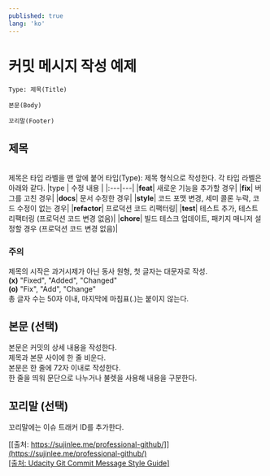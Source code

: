 ```yaml
---
published: true
lang: 'ko'
---
```


# 커밋 메시지 작성 예제

~~~
Type: 제목(Title)

본문(Body)

꼬리말(Footer)
~~~

## 제목
<br>제목은 타입 라벨을 맨 앞에 붙어 타입(Type): 제목 형식으로 작성한다. 각 타입 라벨은 아래와 같다.
|type | 수정 내용 |
|:---|---|
|**feat**|    새로운 기능을 추가할 경우|
|**fix**|     버그를 고친 경우|
|**docs**|     문서 수정한 경우|
|**style**|    코드 포맷 변경, 세미 콜론 누락, 코드 수정이 없는 경우|
|**refactor**| 프로덕션 코드 리팩터링|
|**test**|     테스트 추가, 테스트 리팩터링 (프로덕션 코드 변경 없음)|
|**chore**|    빌드 테스크 업데이트, 패키지 매니저 설정할 경우 (프로덕션 코드 변경 없음)|

### 주의
제목의 시작은 과거시제가 아닌 동사 원형, 첫 글자는 대문자로 작성.
<br>**(x)** "Fixed", "Added", "Changed"
<br>**(o)** "Fix", "Add", "Change"
<br>총 글자 수는 50자 이내, 마지막에 마침표(.)는 붙이지 않는다.

## 본문 (선택)
본문은 커밋의 상세 내용을 작성한다.
<br>제목과 본문 사이에 한 줄 비운다.
<br>본문은 한 줄에 72자 이내로 작성한다.
<br>한 줄을 띄워 문단으로 나누거나 불렛을 사용해 내용을 구분한다.

## 꼬리말 (선택)
꼬리말에는 이슈 트래커 ID를 추가한다.

[[출처: https://sujinlee.me/professional-github/]](https://sujinlee.me/professional-github/)<br>
[[출처: Udacity Git Commit Message Style Guide]](https://udacity.github.io/git-styleguide/)
